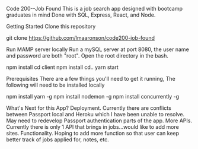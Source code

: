 Code 200--Job Found
This is a job search app designed with bootcamp graduates in mind Done with SQL, Express, React, and Node.

Getting Started
Clone this repository

git clone https://github.com/lmaaronson/code200-job-found


Run MAMP server locally
Run a mySQL server at port 8080, the user name and password are both "root".
Open the root directory in the bash.

npm install
cd client
npm install
cd..
yarn start

Prerequisites
There are a few things you'll need to get it running, 
The following will need to be installed locally

npm install yarn -g
npm install nodemon -g
npm install concurrently -g


What's Next for this App?
Deployment.  Currently there are conflicts between Passport local and Heroku which I have been unable to resolve.  May need to redevelop Passport authentication parts of the app.
More APIs.  Currently there is only 1 API that brings in jobs...would like to add more sites.
Functionality.  Hoping to add more function so that user can keep better track of jobs applied for, notes, etc.
